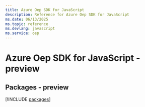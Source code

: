 ```yaml
---
title: Azure Oep SDK for JavaScript
description: Reference for Azure Oep SDK for JavaScript
ms.date: 06/13/2025
ms.topic: reference
ms.devlang: javascript
ms.service: oep
---
```

# Azure Oep SDK for JavaScript - preview
## Packages - preview
[!INCLUDE [packages](oep-index.md)]